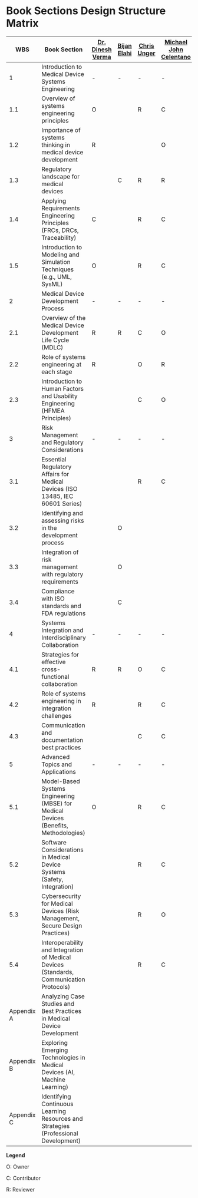 # Book Sections Design Structure Matrix

| WBS        | Book Section                                                                             | [Dr. Dinesh Verma](mailto:dverma@stevens.edu) | [Bijan Elahi](mailto:bijan@medtechsafety.com) | [Chris Unger](mailto:christopher.unger@gmail.com) | [Michael John Celentano](mailto:mike.celentano@lilly.com) | [Esteban Solorzano](mailto:esteban.solorzano@gmail.com) | [Ssndy Weininger](mailto:Sandy.Weininger@fda.hhs.gov) |
|---------|---------|---------|---------|---------|---------|---------|---------|
| 1          | Introduction to Medical Device Systems Engineering                                       | \-                                            | \-                                            | \-                                                | \-                                                        | \-                                                      | \-                                                    |
| 1.1        | Overview of systems engineering principles                                               | O                                             |                                               | R                                                 | C                                                         | C                                                       |                                                       |
| 1.2        | Importance of systems thinking in medical device development                             | R                                             |                                               |                                                   | O                                                         | C                                                       | R                                                     |
| 1.3        | Regulatory landscape for medical devices                                                 |                                               | C                                             | R                                                 | R                                                         | C                                                       | O                                                     |
| 1.4        | Applying Requirements Engineering Principles (FRCs, DRCs, Traceability)                  | C                                             |                                               | R                                                 | C                                                         | O                                                       |                                                       |
| 1.5        | Introduction to Modeling and Simulation Techniques (e.g., UML, SysML)                    | O                                             |                                               | R                                                 | C                                                         | C                                                       |                                                       |
| 2          | Medical Device Development Process                                                       | \-                                            | \-                                            | \-                                                | \-                                                        | \-                                                      | \-                                                    |
| 2.1        | Overview of the Medical Device Development Life Cycle (MDLC)                             | R                                             | R                                             | C                                                 | O                                                         | C                                                       |                                                       |
| 2.2        | Role of systems engineering at each stage                                                | R                                             |                                               | O                                                 | R                                                         | C                                                       |                                                       |
| 2.3        | Introduction to Human Factors and Usability Engineering (HFMEA Principles)               |                                               |                                               | C                                                 | O                                                         | C                                                       | R                                                     |
| 3          | Risk Management and Regulatory Considerations                                            | \-                                            | \-                                            | \-                                                | \-                                                        | \-                                                      | \-                                                    |
| 3.1        | Essential Regulatory Affairs for Medical Devices (ISO 13485, IEC 60601 Series)           |                                               |                                               | R                                                 | C                                                         |                                                         | O                                                     |
| 3.2        | Identifying and assessing risks in the development process                               |                                               | O                                             |                                                   |                                                           |                                                         |                                                       |
| 3.3        | Integration of risk management with regulatory requirements                              |                                               | O                                             |                                                   |                                                           |                                                         |                                                       |
| 3.4        | Compliance with ISO standards and FDA regulations                                        |                                               | C                                             |                                                   |                                                           |                                                         | O                                                     |
| 4          | Systems Integration and Interdisciplinary Collaboration                                  | \-                                            | \-                                            | \-                                                | \-                                                        | \-                                                      | \-                                                    |
| 4.1        | Strategies for effective cross-functional collaboration                                  | R                                             | R                                             | O                                                 | C                                                         |                                                         |                                                       |
| 4.2        | Role of systems engineering in integration challenges                                    | R                                             |                                               | R                                                 | C                                                         | O                                                       |                                                       |
| 4.3        | Communication and documentation best practices                                           |                                               |                                               | C                                                 | C                                                         |                                                         | O                                                     |
| 5          | Advanced Topics and Applications                                                         | \-                                            | \-                                            | \-                                                | \-                                                        | \-                                                      | \-                                                    |
| 5.1        | Model-Based Systems Engineering (MBSE) for Medical Devices (Benefits, Methodologies)     | O                                             |                                               | R                                                 | C                                                         | C                                                       |                                                       |
| 5.2        | Software Considerations in Medical Device Systems (Safety, Integration)                  |                                               |                                               | R                                                 | C                                                         | O                                                       |                                                       |
| 5.3        | Cybersecurity for Medical Devices (Risk Management, Secure Design Practices)             |                                               |                                               | R                                                 | O                                                         | C                                                       |                                                       |
| 5.4        | Interoperability and Integration of Medical Devices (Standards, Communication Protocols) |                                               |                                               | R                                                 | C                                                         | C                                                       | O                                                     |
| Appendix A | Analyzing Case Studies and Best Practices in Medical Device Development                  |                                               |                                               |                                                   |                                                           |                                                         |                                                       |
| Appendix B | Exploring Emerging Technologies in Medical Devices (AI, Machine Learning)                |                                               |                                               |                                                   |                                                           |                                                         |                                                       |
| Appendix C | Identifying Continuous Learning Resources and Strategies (Professional Development)      |                                               |                                               |                                                   |                                                           |                                                         |                                                       |

**Legend**

O: Owner

C: Contributor

R: Reviewer